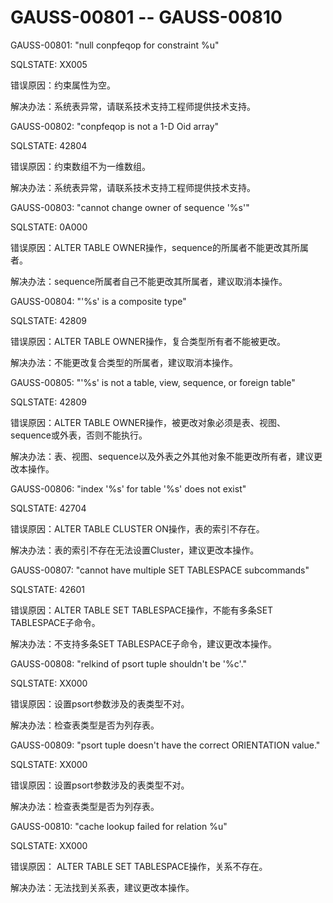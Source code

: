 # GAUSS-00801 -- GAUSS-00810

GAUSS-00801: "null conpfeqop for constraint %u"

SQLSTATE: XX005

错误原因：约束属性为空。

解决办法：系统表异常，请联系技术支持工程师提供技术支持。

GAUSS-00802: "conpfeqop is not a 1-D Oid array"

SQLSTATE: 42804

错误原因：约束数组不为一维数组。

解决办法：系统表异常，请联系技术支持工程师提供技术支持。

GAUSS-00803: "cannot change owner of sequence '%s'"

SQLSTATE: 0A000

错误原因：ALTER TABLE OWNER操作，sequence的所属者不能更改其所属者。

解决办法：sequence所属者自己不能更改其所属者，建议取消本操作。

GAUSS-00804: "'%s' is a composite type"

SQLSTATE: 42809

错误原因：ALTER TABLE OWNER操作，复合类型所有者不能被更改。

解决办法：不能更改复合类型的所属者，建议取消本操作。

GAUSS-00805: "'%s' is not a table, view, sequence, or foreign table"

SQLSTATE: 42809

错误原因：ALTER TABLE OWNER操作，被更改对象必须是表、视图、sequence或外表，否则不能执行。

解决办法：表、视图、sequence以及外表之外其他对象不能更改所有者，建议更改本操作。

GAUSS-00806: "index '%s' for table '%s' does not exist"

SQLSTATE: 42704

错误原因：ALTER TABLE CLUSTER ON操作，表的索引不存在。

解决办法：表的索引不存在无法设置Cluster，建议更改本操作。

GAUSS-00807: "cannot have multiple SET TABLESPACE subcommands"

SQLSTATE: 42601

错误原因：ALTER TABLE SET TABLESPACE操作，不能有多条SET TABLESPACE子命令。

解决办法：不支持多条SET TABLESPACE子命令，建议更改本操作。

GAUSS-00808: "relkind of psort tuple shouldn't be '%c'."

SQLSTATE: XX000

错误原因：设置psort参数涉及的表类型不对。

解决办法：检查表类型是否为列存表。

GAUSS-00809: "psort tuple doesn't have the correct ORIENTATION value."

SQLSTATE: XX000

错误原因：设置psort参数涉及的表类型不对。

解决办法：检查表类型是否为列存表。

GAUSS-00810: "cache lookup failed for relation %u"

SQLSTATE: XX000

错误原因： ALTER TABLE SET TABLESPACE操作，关系不存在。

解决办法：无法找到关系表，建议更改本操作。

